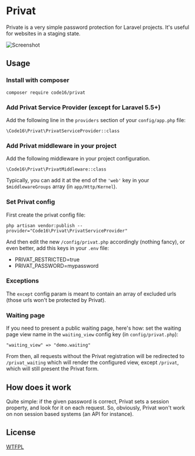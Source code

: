 # Privat

Private is a very simple password protection for Laravel projects. It's useful for websites in a staging state.

![Screenshot](http://i.imgur.com/jz7TTmS.png)

## Usage

### Install with composer

    composer require code16/privat

### Add Privat Service Provider (except for Laravel 5.5+)

Add the following line in the `providers` section of your `config/app.php` file:

    \Code16\Privat\PrivatServiceProvider::class

### Add Privat middleware in your project

Add the following middleware in your project configuration. 

    \Code16\Privat\PrivatMiddleware::class

Typically, you can add it at the end of the `'web'` key in your `$middlewareGroups` array (in `app/Http/Kernel`).


### Set Privat config

First create the privat config file:

    php artisan vendor:publish --provider="Code16\Privat\PrivatServiceProvider"

And then edit the new `/config/privat.php` accordingly (nothing fancy), or even better, add this keys in your `.env` file:

- PRIVAT_RESTRICTED=true
- PRIVAT_PASSWORD=mypassword

### Exceptions

The `except` config param is meant to contain an array of excluded urls 
(those urls won't be protected by Privat).

### Waiting page

If you need to present a public waiting page, here's how: set the waiting page view name in the `waiting_view` config key (in `config/privat.php`):

    "waiting_view" => "demo.waiting"

From then, all requests without the Privat registration will be redirected to `/privat_waiting` which will render the configured view, except `/privat`, which will still present the Privat form.

## How does it work

Quite simple: if the given password is correct, Privat sets a session property, and look for it on each request. So, obviously, Privat won't work on non session based systems (an API for instance).

## License

[WTFPL](https://en.wikipedia.org/wiki/WTFPL)
